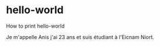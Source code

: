 # hello-world
How to print hello-world

Je m'appelle Anis j'ai 23 ans et suis étudiant à l'Eicnam Niort.
